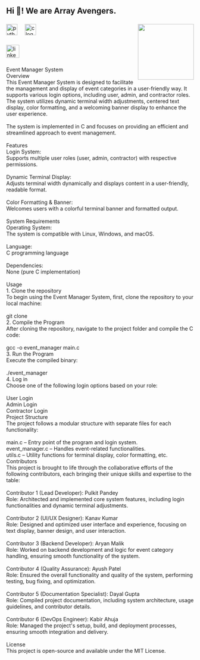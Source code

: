 <h2 align="left">Hi 👋! We are Array Avengers.</h2>

###

<img align="right" height="150" src="https://images.alphacoders.com/135/thumb-350-1358310.webp"  />

###

<div align="left">
  <img src="https://cdn.jsdelivr.net/gh/devicons/devicon/icons/python/python-original.svg" height="30" alt="python logo"  />
  <img width="12" />
  <img src="https://cdn.jsdelivr.net/gh/devicons/devicon/icons/c/c-original.svg" height="30" alt="c logo"  />
</div>

###

<div align="left">
  <img src="https://img.shields.io/static/v1?message=LinkedIn&logo=linkedin&label=&color=0077B5&logoColor=white&labelColor=&style=for-the-badge" height="35" alt="linkedin logo"  />
</div>

###

<p align="left">Event Manager System<br>Overview<br>This Event Manager System is designed to facilitate the management and display of event categories in a user-friendly way. It supports various login options, including user, admin, and contractor roles. The system utilizes dynamic terminal width adjustments, centered text display, color formatting, and a welcoming banner display to enhance the user experience.<br><br>The system is implemented in C and focuses on providing an efficient and streamlined approach to event management.<br><br>Features<br>Login System:<br>Supports multiple user roles (user, admin, contractor) with respective permissions.<br><br>Dynamic Terminal Display:<br>Adjusts terminal width dynamically and displays content in a user-friendly, readable format.<br><br>Color Formatting & Banner:<br>Welcomes users with a colorful terminal banner and formatted output.<br><br>System Requirements<br>Operating System:<br>The system is compatible with Linux, Windows, and macOS.<br><br>Language:<br>C programming language<br><br>Dependencies:<br>None (pure C implementation)<br><br>Usage<br>1. Clone the repository<br>To begin using the Event Manager System, first, clone the repository to your local machine:<br><br>git clone <repository_url><br>2. Compile the Program<br>After cloning the repository, navigate to the project folder and compile the C code:<br><br>gcc -o event_manager main.c<br>3. Run the Program<br>Execute the compiled binary:<br><br>./event_manager<br>4. Log in<br>Choose one of the following login options based on your role:<br><br>User Login<br>Admin Login<br>Contractor Login<br>Project Structure<br>The project follows a modular structure with separate files for each functionality:<br><br>main.c – Entry point of the program and login system.<br>event_manager.c – Handles event-related functionalities.<br>utils.c – Utility functions for terminal display, color formatting, etc.<br>Contributors<br>This project is brought to life through the collaborative efforts of the following contributors, each bringing their unique skills and expertise to the table:<br><br>Contributor 1 (Lead Developer): Pulkit Pandey<br>Role: Architected and implemented core system features, including login functionalities and dynamic terminal adjustments.<br><br>Contributor 2 (UI/UX Designer): Kanav Kumar<br>Role: Designed and optimized user interface and experience, focusing on text display, banner design, and user interaction.<br><br>Contributor 3 (Backend Developer): Aryan Malik<br>Role: Worked on backend development and logic for event category handling, ensuring smooth functionality of the system.<br><br>Contributor 4 (Quality Assurance): Ayush Patel<br>Role: Ensured the overall functionality and quality of the system, performing testing, bug fixing, and optimization.<br><br>Contributor 5 (Documentation Specialist): Dayal Gupta<br>Role: Compiled project documentation, including system architecture, usage guidelines, and contributor details.<br><br>Contributor 6 (DevOps Engineer): Kabir Ahuja<br>Role: Managed the project's setup, build, and deployment processes, ensuring smooth integration and delivery.<br><br>License<br>This project is open-source and available under the MIT License.</p>

###

<div align="left">
</div>

###
